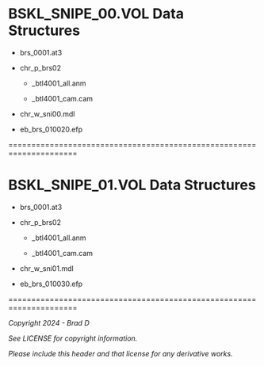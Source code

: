 # BSKL_SNIPE_00.VOL Data Structures

* brs_0001.at3

* chr_p_brs02

	* _btl4001_all.anm

	* _btl4001_cam.cam

* chr_w_sni00.mdl

* eb_brs_010020.efp

=====================================================================
# BSKL_SNIPE_01.VOL Data Structures

* brs_0001.at3

* chr_p_brs02

	* _btl4001_all.anm

	* _btl4001_cam.cam

* chr_w_sni01.mdl

* eb_brs_010030.efp

=====================================================================

*Copyright 2024 - Brad D*

*See LICENSE for copyright information.*

*Please include this header and that license for any derivative works.*